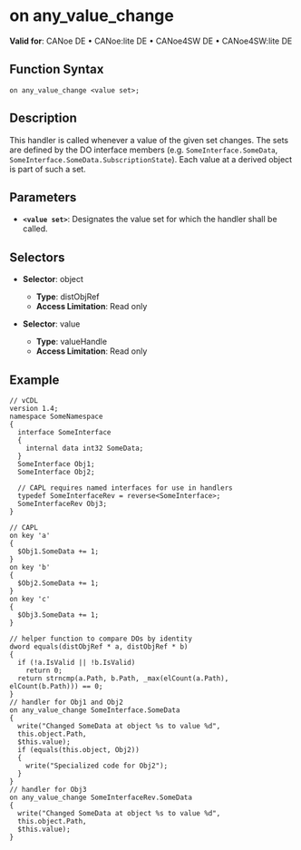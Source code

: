 # on any_value_change

**Valid for**: CANoe DE • CANoe:lite DE • CANoe4SW DE • CANoe4SW:lite DE

## Function Syntax

```
on any_value_change <value set>;
```

## Description

This handler is called whenever a value of the given set changes. The sets are defined by the DO interface members (e.g. `SomeInterface.SomeData`, `SomeInterface.SomeData.SubscriptionState`). Each value at a derived object is part of such a set.

## Parameters

- **`<value set>`**: Designates the value set for which the handler shall be called.

## Selectors

- **Selector**: object
  - **Type**: distObjRef <T>
  - **Access Limitation**: Read only

- **Selector**: value
  - **Type**: valueHandle <T>
  - **Access Limitation**: Read only

## Example

```plaintext
// vCDL
version 1.4;
namespace SomeNamespace
{
  interface SomeInterface
  {
    internal data int32 SomeData;
  }
  SomeInterface Obj1;
  SomeInterface Obj2;

  // CAPL requires named interfaces for use in handlers
  typedef SomeInterfaceRev = reverse<SomeInterface>;
  SomeInterfaceRev Obj3;
}

// CAPL
on key 'a'
{
  $Obj1.SomeData += 1;
}
on key 'b'
{
  $Obj2.SomeData += 1;
}
on key 'c'
{
  $Obj3.SomeData += 1;
}

// helper function to compare DOs by identity
dword equals(distObjRef * a, distObjRef * b)
{
  if (!a.IsValid || !b.IsValid)
    return 0;
  return strncmp(a.Path, b.Path, _max(elCount(a.Path), elCount(b.Path))) == 0;
}
// handler for Obj1 and Obj2
on any_value_change SomeInterface.SomeData
{
  write("Changed SomeData at object %s to value %d",
  this.object.Path,
  $this.value);
  if (equals(this.object, Obj2))
  {
    write("Specialized code for Obj2");
  }
}
// handler for Obj3
on any_value_change SomeInterfaceRev.SomeData
{
  write("Changed SomeData at object %s to value %d",
  this.object.Path,
  $this.value);
}
```

